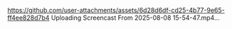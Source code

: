 
https://github.com/user-attachments/assets/6d28d6df-cd25-4b77-9e65-ff4ee828d7b4
Uploading Screencast From 2025-08-08 15-54-47.mp4…

